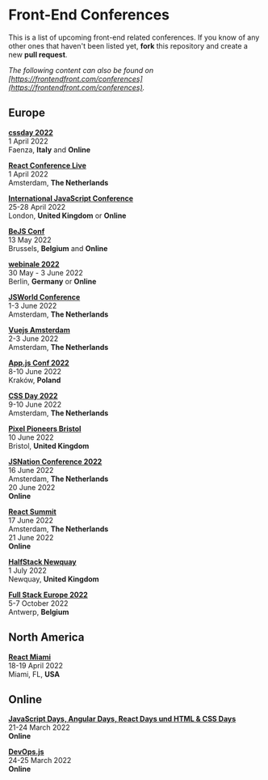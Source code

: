 # Front-End Conferences

This is a list of upcoming front-end related conferences. If you know of any other ones that haven't been listed yet, **fork** this repository and create a new **pull request**.

*The following content can also be found on [https://frontendfront.com/conferences](https://frontendfront.com/conferences).*

## Europe

[**cssday 2022**](https://cssday.it/)  
1 April 2022  
Faenza, **Italy** and **Online**

[**React Conference Live**](https://reactlive.nl)  
1 April 2022  
Amsterdam, **The Netherlands**

[**International JavaScript Conference**](https://javascript-conference.com/london/)  
25-28 April 2022  
London, **United Kingdom** or **Online**

[**BeJS Conf**](https://www.bejs.io/conf)  
13 May 2022  
Brussels, **Belgium** and **Online**

[**webinale 2022**](https://webinale.de/en/)  
30 May - 3 June 2022  
Berlin, **Germany** or **Online**

[**JSWorld Conference**](https://jsworldconference.com/)  
1-3 June 2022  
Amsterdam, **The Netherlands**

[**Vuejs Amsterdam**](https://vuejs.amsterdam)  
2-3 June 2022  
Amsterdam, **The Netherlands**

[**App.js Conf 2022**](https://appjs.co/)  
8-10 June 2022  
Kraków, **Poland**

[**CSS Day 2022**](https://cssday.nl/)  
9-10 June 2022  
Amsterdam, **The Netherlands**

[**Pixel Pioneers Bristol**](https://pixelpioneers.co/events/bristol-2022)  
10 June 2022  
Bristol, **United Kingdom**

[**JSNation Conference 2022**](https://jsnation.com)  
16 June 2022  
Amsterdam, **The Netherlands**  
20 June 2022  
**Online**

[**React Summit**](https://reactsummit.com/)  
17 June 2022  
Amsterdam, **The Netherlands**  
21 June 2022  
**Online**

[**HalfStack Newquay**](https://www.halfstackconf.com/newquay/)  
1 July 2022  
Newquay, **United Kingdom**  

[**Full Stack Europe 2022**](https://www.fullstackeurope.com/2022/)  
5-7 October 2022  
Antwerp, **Belgium**  

## North America

[**React Miami**](https://www.reactmiami.com/)  
18-19 April 2022  
Miami, FL, **USA**

## Online

[**JavaScript Days, Angular Days, React Days und HTML &amp; CSS Days**](https://javascript-days.de/muenchen/)  
21-24 March 2022  
**Online**

[**DevOps.js**](https://devopsjsconf.com/)  
24-25 March 2022  
**Online**
